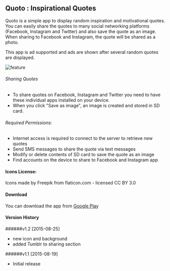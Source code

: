 ## Quoto : Inspirational Quotes 
Quoto is a simple app to display random inspiration and motivational quotes. You can easily share the quotes to many social networking platforms (Facebook, Instagram and Twitter) and also save the quote as an image. When sharing to Facebook and Instagram, the quote will be shared as a photo.

This app is ad supported and ads are shown after several random quotes are displayed.

![feature](https://raw.githubusercontent.com/dolatabadi/android/master/Quoto/screenshots/feature.png)

###### Sharing Quotes
- To share quotes on Facebook, Instagram and Twitter you need to have these individual apps installed on your device.
- When you click "Save as image", an image is created and stored in SD card.

###### Required Permissions:
- Internet access is required to connect to the server to retrieve new quotes
- Send SMS messages to share the quote via text messages 
- Modify or delete contents of SD card to save the quote as an image 
- Find accounts on the device to share to Facebook and Instagram app

#### Icons License:
Icons made by Freepik from flaticon.com - licensed CC BY 3.0

#### Download
You can download the app from [Google Play](https://play.google.com/store/apps/details?id=com.dolatabadi.quoto)

#### Version History

######v1.2 [2015-08-25]
- new icon and background
- added Tumblr to sharing section

######v1.1 [2015-08-19]
- Initial release